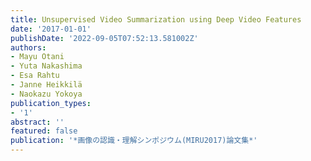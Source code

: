 ```yaml
---
title: Unsupervised Video Summarization using Deep Video Features
date: '2017-01-01'
publishDate: '2022-09-05T07:52:13.581002Z'
authors:
- Mayu Otani
- Yuta Nakashima
- Esa Rahtu
- Janne Heikkilä
- Naokazu Yokoya
publication_types:
- '1'
abstract: ''
featured: false
publication: '*画像の認識・理解シンポジウム(MIRU2017)論文集*'
---
```


